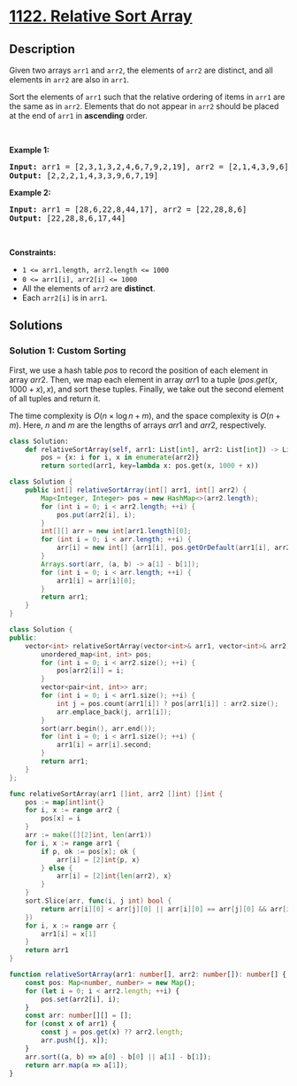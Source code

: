 # [1122. Relative Sort Array](https://leetcode.com/problems/relative-sort-array)


## Description

<p>Given two arrays <code>arr1</code> and <code>arr2</code>, the elements of <code>arr2</code> are distinct, and all elements in <code>arr2</code> are also in <code>arr1</code>.</p>

<p>Sort the elements of <code>arr1</code> such that the relative ordering of items in <code>arr1</code> are the same as in <code>arr2</code>. Elements that do not appear in <code>arr2</code> should be placed at the end of <code>arr1</code> in <strong>ascending</strong> order.</p>

<p>&nbsp;</p>
<p><strong class="example">Example 1:</strong></p>

<pre>
<strong>Input:</strong> arr1 = [2,3,1,3,2,4,6,7,9,2,19], arr2 = [2,1,4,3,9,6]
<strong>Output:</strong> [2,2,2,1,4,3,3,9,6,7,19]
</pre>

<p><strong class="example">Example 2:</strong></p>

<pre>
<strong>Input:</strong> arr1 = [28,6,22,8,44,17], arr2 = [22,28,8,6]
<strong>Output:</strong> [22,28,8,6,17,44]
</pre>

<p>&nbsp;</p>
<p><strong>Constraints:</strong></p>

<ul>
	<li><code>1 &lt;= arr1.length, arr2.length &lt;= 1000</code></li>
	<li><code>0 &lt;= arr1[i], arr2[i] &lt;= 1000</code></li>
	<li>All the elements of <code>arr2</code> are <strong>distinct</strong>.</li>
	<li>Each&nbsp;<code>arr2[i]</code> is in <code>arr1</code>.</li>
</ul>

## Solutions

### Solution 1: Custom Sorting

First, we use a hash table $pos$ to record the position of each element in array $arr2$. Then, we map each element in array $arr1$ to a tuple $(pos.get(x, 1000 + x), x)$, and sort these tuples. Finally, we take out the second element of all tuples and return it.

The time complexity is $O(n \times \log n + m)$, and the space complexity is $O(n + m)$. Here, $n$ and $m$ are the lengths of arrays $arr1$ and $arr2$, respectively.

<!-- tabs:start -->

```python
class Solution:
    def relativeSortArray(self, arr1: List[int], arr2: List[int]) -> List[int]:
        pos = {x: i for i, x in enumerate(arr2)}
        return sorted(arr1, key=lambda x: pos.get(x, 1000 + x))
```

```java
class Solution {
    public int[] relativeSortArray(int[] arr1, int[] arr2) {
        Map<Integer, Integer> pos = new HashMap<>(arr2.length);
        for (int i = 0; i < arr2.length; ++i) {
            pos.put(arr2[i], i);
        }
        int[][] arr = new int[arr1.length][0];
        for (int i = 0; i < arr.length; ++i) {
            arr[i] = new int[] {arr1[i], pos.getOrDefault(arr1[i], arr2.length + arr1[i])};
        }
        Arrays.sort(arr, (a, b) -> a[1] - b[1]);
        for (int i = 0; i < arr.length; ++i) {
            arr1[i] = arr[i][0];
        }
        return arr1;
    }
}
```

```cpp
class Solution {
public:
    vector<int> relativeSortArray(vector<int>& arr1, vector<int>& arr2) {
        unordered_map<int, int> pos;
        for (int i = 0; i < arr2.size(); ++i) {
            pos[arr2[i]] = i;
        }
        vector<pair<int, int>> arr;
        for (int i = 0; i < arr1.size(); ++i) {
            int j = pos.count(arr1[i]) ? pos[arr1[i]] : arr2.size();
            arr.emplace_back(j, arr1[i]);
        }
        sort(arr.begin(), arr.end());
        for (int i = 0; i < arr1.size(); ++i) {
            arr1[i] = arr[i].second;
        }
        return arr1;
    }
};
```

```go
func relativeSortArray(arr1 []int, arr2 []int) []int {
	pos := map[int]int{}
	for i, x := range arr2 {
		pos[x] = i
	}
	arr := make([][2]int, len(arr1))
	for i, x := range arr1 {
		if p, ok := pos[x]; ok {
			arr[i] = [2]int{p, x}
		} else {
			arr[i] = [2]int{len(arr2), x}
		}
	}
	sort.Slice(arr, func(i, j int) bool {
		return arr[i][0] < arr[j][0] || arr[i][0] == arr[j][0] && arr[i][1] < arr[j][1]
	})
	for i, x := range arr {
		arr1[i] = x[1]
	}
	return arr1
}
```

```ts
function relativeSortArray(arr1: number[], arr2: number[]): number[] {
    const pos: Map<number, number> = new Map();
    for (let i = 0; i < arr2.length; ++i) {
        pos.set(arr2[i], i);
    }
    const arr: number[][] = [];
    for (const x of arr1) {
        const j = pos.get(x) ?? arr2.length;
        arr.push([j, x]);
    }
    arr.sort((a, b) => a[0] - b[0] || a[1] - b[1]);
    return arr.map(a => a[1]);
}
```

<!-- tabs:end -->

<!-- end -->
